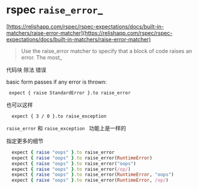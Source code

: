 # rspec `raise_error`_ 
[https://relishapp.com/rspec/rspec-expectations/docs/built-in-matchers/raise-error-matcher](https://relishapp.com/rspec/rspec-expectations/docs/built-in-matchers/raise-error-matcher)

> Use the raise_error matcher to specify that a block of code raises an error. The most_

代码块 除法 错误

basic form passes if any error is thrown:

` expect { raise StandardError }.to raise_error`

也可以这样

`  expect { 3 / 0 }.to raise_exception` 

`raise_error` 和 `raise_exception ` 功能上是一样的

指定更多的细节

```ruby
  expect { raise "oops" }.to raise_error
  expect { raise "oops" }.to raise_error(RuntimeError)
  expect { raise "oops" }.to raise_error("oops")
  expect { raise "oops" }.to raise_error(/op/)
  expect { raise "oops" }.to raise_error(RuntimeError, "oops")
  expect { raise "oops" }.to raise_error(RuntimeError, /op/)
```
